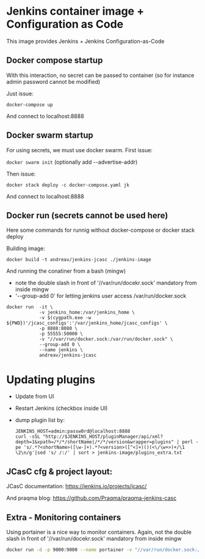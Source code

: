 # Jenkins container image + Configuration as Code

This image provides Jenkins + Jenkins Configuration-as-Code

## Docker compose startup

With this interaction, no secret can be passed to container (so for instance admin password cannot be modified) 

Just issue:

`docker-compose up`

And connect to localhost:8888

## Docker swarm startup

For using secrets, we must use docker swarm.
First issue:

`docker swarm init` (optionally add --advertise-addr)

Then issue:

`docker stack deploy -c docker-compose.yaml jk`

And connect to localhost:8888

## Docker run (secrets cannot be used here)

Here some commands for runnig without docker-compose or docker stack deploy

Building image:

`docker build -t andreav/jenkins-jcasc ./jenkins-image`

And running the conatiner from a bash (mingw)
- note the double slash in front of '//var/run/docekr.sock' mandatory from inside mingw
- '--group-add 0' for letting jenkins user access /var/run/docker.sock

```
docker run  -it \
            -v jenkins_home:/var/jenkins_home \
            -v $(cygpath.exe -w ${PWD})'/jcasc_configs':'/var/jenkins_home/jcasc_configs' \
            -p 8888:8080 \
            -p 55555:50000 \
            -v "//var/run/docker.sock:/var/run/docker.sock" \
            --group-add 0 \
            --name jenkins \
            andreav/jenkins-jcasc
```

# Updating plugins

- Update from UI
- Restart Jenkins (checkbox inside UI)
- dump plugin list by:

    ```
    JENKINS_HOST=admin:passw0rd@localhost:8888
    curl -sSL "http://$JENKINS_HOST/pluginManager/api/xml?depth=1&xpath=/*/*/shortName|/*/*/version&wrapper=plugins" | perl -pe 's/.*?<shortName>([\w-]+).*?<version>([^<]+)()(<\/\w+>)+/\1 \2\n/g'|sed 's/ /:/' | sort > jenkins-image/plugins_extra.txt
    ```

## JCasC cfg & project layout:

JCasC documentation: https://jenkins.io/projects/jcasc/

And praqma blog: https://github.com/Praqma/praqma-jenkins-casc


## Extra - Monitoring containers

Using portainer is a nice way to monitor containers.
Again, not the double slash in front of '//var/run/docekr.sock' mandatory from inside mingw

``` bash
docker run -d -p 9000:9000 --name portainer -v "//var/run/docker.sock:/var/run/docker.sock" portainer/portainer
```
